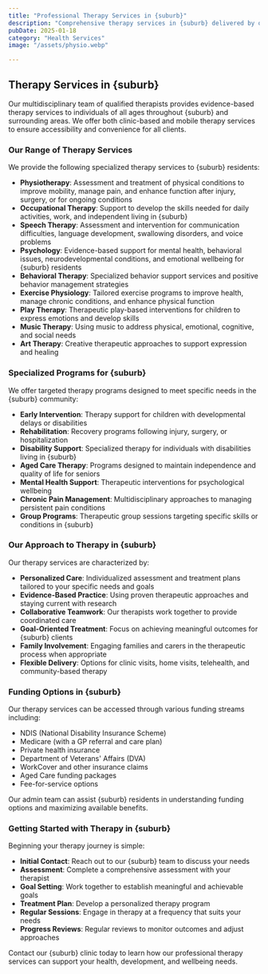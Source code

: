 ```yaml
---
title: "Professional Therapy Services in {suburb}"
description: "Comprehensive therapy services in {suburb} delivered by qualified professionals to support your physical, emotional, and developmental wellbeing through personalized treatment plans."
pubDate: 2025-01-18
category: "Health Services"
image: "/assets/physio.webp"

---
```


## Therapy Services in {suburb}

Our multidisciplinary team of qualified therapists provides evidence-based therapy services to individuals of all ages throughout {suburb} and surrounding areas. We offer both clinic-based and mobile therapy services to ensure accessibility and convenience for all clients.

### Our Range of Therapy Services

We provide the following specialized therapy services to {suburb} residents:

- **Physiotherapy**: Assessment and treatment of physical conditions to improve mobility, manage pain, and enhance function after injury, surgery, or for ongoing conditions
- **Occupational Therapy**: Support to develop the skills needed for daily activities, work, and independent living in {suburb}
- **Speech Therapy**: Assessment and intervention for communication difficulties, language development, swallowing disorders, and voice problems
- **Psychology**: Evidence-based support for mental health, behavioral issues, neurodevelopmental conditions, and emotional wellbeing for {suburb} residents
- **Behavioral Therapy**: Specialized behavior support services and positive behavior management strategies
- **Exercise Physiology**: Tailored exercise programs to improve health, manage chronic conditions, and enhance physical function
- **Play Therapy**: Therapeutic play-based interventions for children to express emotions and develop skills
- **Music Therapy**: Using music to address physical, emotional, cognitive, and social needs
- **Art Therapy**: Creative therapeutic approaches to support expression and healing

### Specialized Programs for {suburb}

We offer targeted therapy programs designed to meet specific needs in the {suburb} community:

- **Early Intervention**: Therapy support for children with developmental delays or disabilities
- **Rehabilitation**: Recovery programs following injury, surgery, or hospitalization
- **Disability Support**: Specialized therapy for individuals with disabilities living in {suburb}
- **Aged Care Therapy**: Programs designed to maintain independence and quality of life for seniors
- **Mental Health Support**: Therapeutic interventions for psychological wellbeing
- **Chronic Pain Management**: Multidisciplinary approaches to managing persistent pain conditions
- **Group Programs**: Therapeutic group sessions targeting specific skills or conditions in {suburb}

### Our Approach to Therapy in {suburb}

Our therapy services are characterized by:

- **Personalized Care**: Individualized assessment and treatment plans tailored to your specific needs and goals
- **Evidence-Based Practice**: Using proven therapeutic approaches and staying current with research
- **Collaborative Teamwork**: Our therapists work together to provide coordinated care
- **Goal-Oriented Treatment**: Focus on achieving meaningful outcomes for {suburb} clients
- **Family Involvement**: Engaging families and carers in the therapeutic process when appropriate
- **Flexible Delivery**: Options for clinic visits, home visits, telehealth, and community-based therapy

### Funding Options in {suburb}

Our therapy services can be accessed through various funding streams including:

- NDIS (National Disability Insurance Scheme)
- Medicare (with a GP referral and care plan)
- Private health insurance
- Department of Veterans' Affairs (DVA)
- WorkCover and other insurance claims
- Aged Care funding packages
- Fee-for-service options

Our admin team can assist {suburb} residents in understanding funding options and maximizing available benefits.

### Getting Started with Therapy in {suburb}

Beginning your therapy journey is simple:

- **Initial Contact**: Reach out to our {suburb} team to discuss your needs
- **Assessment**: Complete a comprehensive assessment with your therapist
- **Goal Setting**: Work together to establish meaningful and achievable goals
- **Treatment Plan**: Develop a personalized therapy program
- **Regular Sessions**: Engage in therapy at a frequency that suits your needs
- **Progress Reviews**: Regular reviews to monitor outcomes and adjust approaches

Contact our {suburb} clinic today to learn how our professional therapy services can support your health, development, and wellbeing needs.

